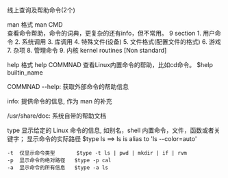 线上查询及帮助命令(2个)

man   格式  man CMD  
    查看命令帮助，命令的词典，更复杂的还有info，但不常用。
    9 section
        1. 用户命令
        2. 系统调用
        3. 库调用
        4. 特殊文件(设备)
        5. 文件格式(配置文件的格式)
        6. 游戏
        7. 杂项
        8. 管理命令
        9. 内核   kernel routines [Non standard]

help    格式 help COMMNAD
    查看Linux内置命令的帮助，比如cd命令。
    $help  builtin_name

COMMNAD --help: 获取外部命令的帮助信息

info: 提供命令的信息, 作为 man 的补充

/usr/share/doc: 系统自带的帮助文档

type    显示给定的 Linux 命令的信息, 如别名，shell 内置命令，文件，函数或者关键字；
        显示命令的实际路径
    $type ls    ==> ls is alias to 'ls --color=auto'

    -t  仅显示命令类型       $type -t ls | pwd | mkdir | if | rvm
    -p  显示命令的绝对路径   $type -p cal
    -a  显示命令的所有信息   $type -a ls
